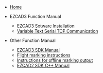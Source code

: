 - [Home](/Home)

- EZCAD3 Function Manual

  - [EZCAD3 Sotware Installation](EZCAD3_Function_Manual/Ezcad3_Software_Installation)
  - [Variable Text Serial TCP Communication](EZCAD3_Function_Manual/Serial_TCP_Communication)

- Other Function Manual
  - [EZCAD3 SDK Manual](/EZCAD3_SDK_Manual)
  - [Flight marking instructions](/Flight_marking_instructions)
  - [Instructions for offline marking output](/Instructions_for_offline_marking_output)
  - [EZCAD2 SDK C++ Manual](/EZCAD2_SDK_C++_Manual)

